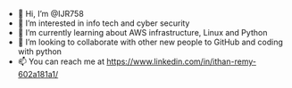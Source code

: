 - 👋 Hi, I’m @IJR758
- 👀 I’m interested in info tech and cyber security
- 🌱 I’m currently learning about AWS infrastructure, Linux and Python
- 💞️ I’m looking to collaborate with other new people to GitHub and coding with python
- 📫 You can reach me at https://www.linkedin.com/in/ithan-remy-602a181a1/ 

<!---
IJR758/IJR758 is a ✨ special ✨ repository because its `README.md` (this file) appears on your GitHub profile.
You can click the Preview link to take a look at your changes.
--->
